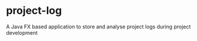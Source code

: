 project-log
===========

 A Java FX based application to store and analyse project logs during project development
